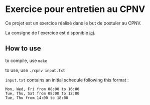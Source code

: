 # Exercice pour entretien au CPNV
Ce projet est un exercice réalisé dans le but de postuler au CPNV.

La consigne de l'exercice est disponible [ici](https://github.com/CPNV-ES/2024_Code_Entretien/blob/41d27963550db367c4c29895c907d96b3fd22059/README.md).

## How to use

to compile, use `make`

to use, use `./cpnv input.txt` 

`input.txt` contains an initial schedule following this format :
```
Mon, Wed, Fri from 08:00 to 16:00
Tue, Thu, Sat from 08:00 to 12:00
Tue, Thu from 14:00 to 18:00
```